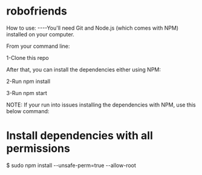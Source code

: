 # robofriends
How to use:
----You'll need Git and Node.js (which comes with NPM) installed on your computer.

From your command line:

1-Clone this repo

After that, you can install the dependencies either using NPM:

2-Run npm install

3-Run npm start

NOTE: If your run into issues installing the dependencies with NPM, use this below command:
# Install dependencies with all permissions
$ sudo npm install --unsafe-perm=true --allow-root
